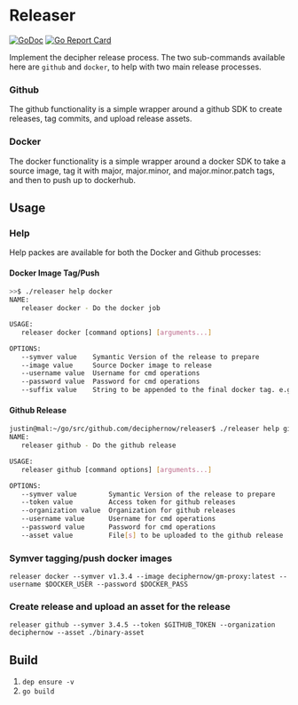 # Releaser
[![GoDoc](https://godoc.org/github.com/DecipherNow/releaser?status.svg)](https://godoc.org/github.com/DecipherNow/releaser)
[![Go Report Card](https://goreportcard.com/badge/github.com/DecipherNow/releaser)](https://goreportcard.com/report/github.com/DecipherNow/releaser)

Implement the decipher release process.  The two sub-commands available here are `github` and `docker`, to help with two main release processes.

### Github
The github functionality is a simple wrapper around a github SDK to create
releases, tag commits, and upload release assets.  

### Docker
The docker functionality is a simple wrapper around a docker SDK to take a
source image, tag it with major, major.minor, and major.minor.patch tags, and then to push up to dockerhub.

## Usage
### Help
Help packes are available for both the Docker and Github processes:

#### Docker Image Tag/Push
```bash
>>$ ./releaser help docker
NAME:
   releaser docker - Do the docker job

USAGE:
   releaser docker [command options] [arguments...]

OPTIONS:
   --symver value    Symantic Version of the release to prepare
   --image value     Source Docker image to release
   --username value  Username for cmd operations
   --password value  Password for cmd operations
   --suffix value    String to be appended to the final docker tag. e.g. -alpine, -centos

```

#### Github Release

```bash
justin@mal:~/go/src/github.com/deciphernow/releaser$ ./releaser help github
NAME:
   releaser github - Do the github release

USAGE:
   releaser github [command options] [arguments...]

OPTIONS:
   --symver value        Symantic Version of the release to prepare
   --token value         Access token for github releases
   --organization value  Organization for github releases
   --username value      Username for cmd operations
   --password value      Password for cmd operations
   --asset value         File[s] to be uploaded to the github release
```

### Symver tagging/push docker images
`releaser docker --symver v1.3.4 --image deciphernow/gm-proxy:latest --username $DOCKER_USER --password $DOCKER_PASS`

### Create release and upload an asset for the release
`releaser github --symver 3.4.5 --token $GITHUB_TOKEN --organization deciphernow --asset ./binary-asset`

## Build
1. `dep ensure -v`
2. `go build`